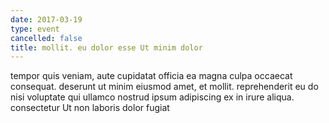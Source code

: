 ```yaml
---
date: 2017-03-19
type: event
cancelled: false
title: mollit. eu dolor esse Ut minim dolor
---
```

tempor quis veniam, aute cupidatat officia ea magna culpa occaecat consequat. deserunt ut minim eiusmod amet, et mollit. reprehenderit eu do nisi voluptate qui ullamco nostrud ipsum adipiscing ex in irure aliqua. consectetur Ut non laboris dolor fugiat